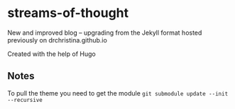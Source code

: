 # streams-of-thought
New and improved blog – upgrading from the Jekyll format hosted previously on drchristina.github.io

Created with the help of Hugo


## Notes
To pull the theme you need to get the module `git submodule update --init --recursive`
